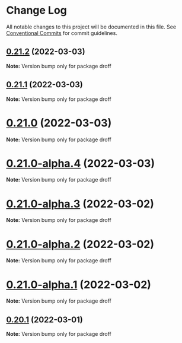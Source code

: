 # Change Log

All notable changes to this project will be documented in this file.
See [Conventional Commits](https://conventionalcommits.org) for commit guidelines.

## [0.21.2](https://github.com/tim-smart/droff/compare/droff@0.21.1...droff@0.21.2) (2022-03-03)

**Note:** Version bump only for package droff

## [0.21.1](https://github.com/tim-smart/droff/compare/droff@0.21.0...droff@0.21.1) (2022-03-03)

**Note:** Version bump only for package droff

# [0.21.0](https://github.com/tim-smart/droff/compare/droff@0.21.0-alpha.4...droff@0.21.0) (2022-03-03)

**Note:** Version bump only for package droff

# [0.21.0-alpha.4](https://github.com/tim-smart/droff/compare/droff@0.21.0-alpha.3...droff@0.21.0-alpha.4) (2022-03-03)

**Note:** Version bump only for package droff

# [0.21.0-alpha.3](https://github.com/tim-smart/droff/compare/droff@0.21.0-alpha.2...droff@0.21.0-alpha.3) (2022-03-02)

**Note:** Version bump only for package droff

# [0.21.0-alpha.2](https://github.com/tim-smart/droff/compare/droff@0.21.0-alpha.1...droff@0.21.0-alpha.2) (2022-03-02)

**Note:** Version bump only for package droff

# [0.21.0-alpha.1](https://github.com/tim-smart/droff/compare/droff@0.21.0-alpha.0...droff@0.21.0-alpha.1) (2022-03-02)

**Note:** Version bump only for package droff

## [0.20.1](https://github.com/tim-smart/droff/compare/droff@0.20.1-alpha.4...droff@0.20.1) (2022-03-01)

**Note:** Version bump only for package droff
